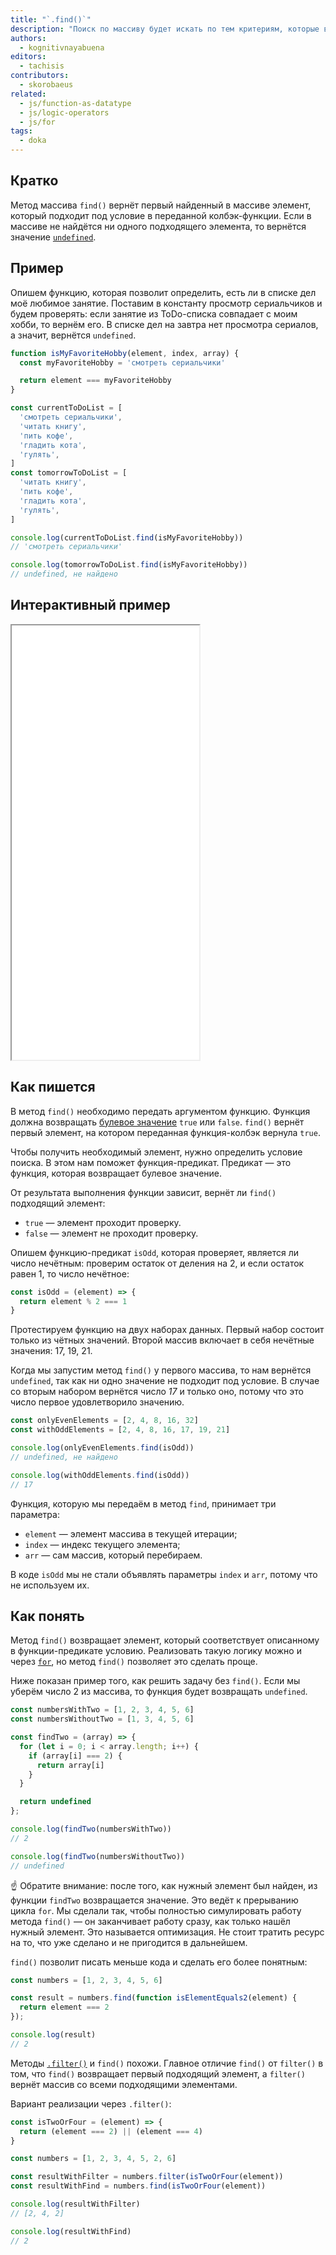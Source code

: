 ```yaml
---
title: "`.find()`"
description: "Поиск по массиву будет искать по тем критериям, которые вы придумали."
authors:
  - kognitivnayabuena
editors:
  - tachisis
contributors:
  - skorobaeus
related:
  - js/function-as-datatype
  - js/logic-operators
  - js/for
tags:
  - doka
---
```


## Кратко

Метод массива `find()` вернёт первый найденный в массиве элемент, который подходит под условие в переданной колбэк-функции. Если в массиве не найдётся ни одного подходящего элемента, то вернётся значение [`undefined`](/js/undefined/).

## Пример

Опишем функцию, которая позволит определить, есть ли в списке дел моё любимое занятие. Поставим в константу просмотр сериальчиков и будем проверять: если занятие из ToDo-списка совпадает с моим хобби, то вернём его. В списке дел на завтра нет просмотра сериалов, а значит, вернётся `undefined`.

```js
function isMyFavoriteHobby(element, index, array) {
  const myFavoriteHobby = 'смотреть сериальчики'

  return element === myFavoriteHobby
}

const currentToDoList = [
  'смотреть сериальчики',
  'читать книгу',
  'пить кофе',
  'гладить кота',
  'гулять',
]
const tomorrowToDoList = [
  'читать книгу',
  'пить кофе',
  'гладить кота',
  'гулять',
]

console.log(currentToDoList.find(isMyFavoriteHobby))
// 'смотреть сериальчики'

console.log(tomorrowToDoList.find(isMyFavoriteHobby))
// undefined, не найдено
```

## Интерактивный пример

<iframe title="Как работает метод массива filter" src="demos/index/" height="695"></iframe>

## Как пишется

В метод `find()` необходимо передать аргументом функцию. Функция должна возвращать [булевое значение](/js/boolean/) `true` или `false`. `find()` вернёт первый элемент, на котором переданная функция-колбэк вернула `true`.

Чтобы получить необходимый элемент, нужно определить условие поиска. В этом нам поможет функция-предикат. Предикат — это функция, которая возвращает булевое значение.

От результата выполнения функции зависит, вернёт ли `find()` подходящий элемент:

- `true` — элемент проходит проверку.
- `false` — элемент не проходит проверку.

Опишем функцию-предикат `isOdd`, которая проверяет, является ли число нечётным: проверим остаток от деления на 2, и если остаток равен 1, то число нечётное:

```js
const isOdd = (element) => {
  return element % 2 === 1
}
```

Протестируем функцию на двух наборах данных. Первый набор состоит только из чётных значений. Второй массив включает в себя нечётные значения: 17, 19, 21.

Когда мы запустим метод `find()` у первого массива, то нам вернётся `undefined`, так как ни одно значение не подходит под условие. В случае со вторым набором вернётся число _17_ и только оно, потому что это число первое удовлетворило значению.

```js
const onlyEvenElements = [2, 4, 8, 16, 32]
const withOddElements = [2, 4, 8, 16, 17, 19, 21]

console.log(onlyEvenElements.find(isOdd))
// undefined, не найдено

console.log(withOddElements.find(isOdd))
// 17
```

Функция, которую мы передаём в метод `find`, принимает три параметра:

- `element` — элемент массива в текущей итерации;
- `index` — индекс текущего элемента;
- `arr` — сам массив, который перебираем.

В коде `isOdd` мы не стали объявлять параметры `index` и `arr`, потому что не используем их.

## Как понять

Метод `find()` возвращает элемент, который соответствует описанному в функции-предикате условию. Реализовать такую логику можно и через [`for`](/js/for/), но метод `find()` позволяет это сделать проще.

Ниже показан пример того, как решить задачу без `find()`. Если мы уберём число 2 из массива, то функция будет возвращать `undefined`.

```js
const numbersWithTwo = [1, 2, 3, 4, 5, 6]
const numbersWithoutTwo = [1, 3, 4, 5, 6]

const findTwo = (array) => {
  for (let i = 0; i < array.length; i++) {
    if (array[i] === 2) {
      return array[i]
    }
  }

  return undefined
};

console.log(findTwo(numbersWithTwo))
// 2

console.log(findTwo(numbersWithoutTwo))
// undefined
```

☝️ Обратите внимание: после того, как нужный элемент был найден, из функции `findTwo` возвращается значение. Это ведёт к прерыванию цикла `for`. Мы сделали так, чтобы полностью симулировать работу метода `find()` — он заканчивает работу сразу, как только нашёл нужный элемент. Это называется оптимизация. Не стоит тратить ресурс на то, что уже сделано и не пригодится в дальнейшем.

`find()` позволит писать меньше кода и сделать его более понятным:

```js
const numbers = [1, 2, 3, 4, 5, 6]

const result = numbers.find(function isElementEquals2(element) {
  return element === 2
});

console.log(result)
// 2
```

Методы [`.filter()`](/js/array-filter/) и `find()` похожи. Главное отличие `find()` от `filter()` в том, что `find()` возвращает первый подходящий элемент, а `filter()` вернёт массив со всеми подходящими элементами.

Вариант реализации через `.filter()`:

```js
const isTwoOrFour = (element) => {
  return (element === 2) || (element === 4)
}

const numbers = [1, 2, 3, 4, 5, 2, 6]

const resultWithFilter = numbers.filter(isTwoOrFour(element))
const resultWithFind = numbers.find(isTwoOrFour(element))

console.log(resultWithFilter)
// [2, 4, 2]

console.log(resultWithFind)
// 2
```
